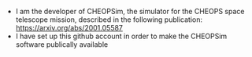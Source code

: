 - I am the developer of CHEOPSim, the simulator for the CHEOPS space telescope mission, described in the following publication:
https://arxiv.org/abs/2001.05587
- I have set up this github account in order to make the CHEOPSim software publically available

<!---
davefutyan/davefutyan is a ✨ special ✨ repository because its `README.md` (this file) appears on your GitHub profile.
You can click the Preview link to take a look at your changes.
--->
